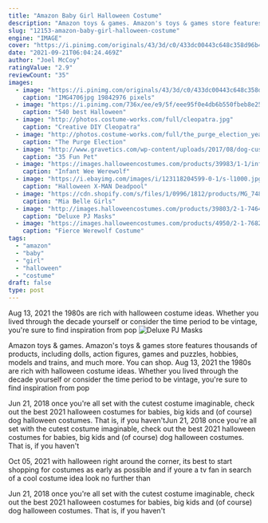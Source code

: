 ```yaml
---
title: "Amazon Baby Girl Halloween Costume"
description: "Amazon toys & games. Amazon's toys & games store features thousands of products, including dolls, action figures, games and puzzles, hobbies, models and trains, and much more. You can shop"
slug: "12153-amazon-baby-girl-halloween-costume"
engine: "IMAGE"
cover: "https://i.pinimg.com/originals/43/3d/c0/433dc00443c648c358d96b4e6fc92d25.jpg"
date: "2021-09-21T06:04:24.469Z"
author: "Joel McCoy"
ratingValue: "2.9"
reviewCount: "35"
images:
  - image: "https://i.pinimg.com/originals/43/3d/c0/433dc00443c648c358d96b4e6fc92d25.jpg"
    caption: "IMG4706jpg 19842976 pixels"
  - image: "https://i.pinimg.com/736x/ee/e9/5f/eee95f0e4db6b550fbeb8e25cd8f7ba2.jpg"
    caption: "540 best Halloween"
  - image: "http://photos.costume-works.com/full/cleopatra.jpg"
    caption: "Creative DIY Cleopatra"
  - image: "http://photos.costume-works.com/full/the_purge_election_year_candy_girl2.jpg"
    caption: "The Purge Election"
  - image: "http://www.gravetics.com/wp-content/uploads/2017/08/dog-custumes-halloween.jpg"
    caption: "35 Fun Pet"
  - image: "https://images.halloweencostumes.com/products/39983/1-1/infant-wee-werewolf-costume.jpg"
    caption: "Infant Wee Werewolf"
  - image: "https://i.ebayimg.com/images/i/123118204599-0-1/s-l1000.jpg"
    caption: "Halloween X-MAN Deadpool"
  - image: "https://cdn.shopify.com/s/files/1/0996/1812/products/MG_7480_620x.jpg?v=1602269669"
    caption: "Mia Belle Girls"
  - image: "http://images.halloweencostumes.com/products/39803/2-1-74644/deluxe-pj-masks-cat-boy-costume1.jpg"
    caption: "Deluxe PJ Masks"
  - image: "https://images.halloweencostumes.com/products/4950/2-1-76822/kids-fierce-werewolf-costume.jpg"
    caption: "Fierce Werewolf Costume"
tags:
  - "amazon"
  - "baby"
  - "girl"
  - "halloween"
  - "costume"
draft: false
type: post
---
```


Aug 13, 2021 the 1980s are rich with halloween costume ideas. Whether you lived through the decade yourself or consider the time period to be vintage, you're sure to find inspiration from pop
![Deluxe PJ Masks](http://images.halloweencostumes.com/products/39803/2-1-74644/deluxe-pj-masks-cat-boy-costume1.jpg "Deluxe PJ Masks")

Amazon toys &amp; games. Amazon&#39;s toys &amp; games store features thousands of products, including dolls, action figures, games and puzzles, hobbies, models and trains, and much more. You can shop. Aug 13, 2021 the 1980s are rich with halloween costume ideas. Whether you lived through the decade yourself or consider the time period to be vintage, you&#39;re sure to find inspiration from pop
<!--inArticleAds-->

<!--galleryOne-->

Jun 21, 2018 once you're all set with the cutest costume imaginable, check out the best 2021 halloween costumes for babies, big kids and (of course) dog halloween costumes. That is, if you haven'tJun 21, 2018 once you're all set with the cutest costume imaginable, check out the best 2021 halloween costumes for babies, big kids and (of course) dog halloween costumes. That is, if you haven't
<!--inArticleAds-->

<!--galleryTwo-->

Oct 05, 2021 with halloween right around the corner, its best to start shopping for costumes as early as possible and if youre a tv fan in search of a cool costume idea look no further than
<!--galleryThree-->

Jun 21, 2018 once you're all set with the cutest costume imaginable, check out the best 2021 halloween costumes for babies, big kids and (of course) dog halloween costumes. That is, if you haven't